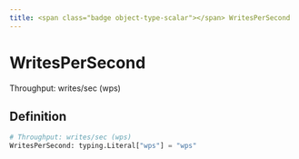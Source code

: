 ```yaml
---
title: <span class="badge object-type-scalar"></span> WritesPerSecond
---
```

# <span class="badge object-type-scalar"></span> WritesPerSecond

Throughput: writes/sec (wps)

## Definition

```python
# Throughput: writes/sec (wps)
WritesPerSecond: typing.Literal["wps"] = "wps"
```
